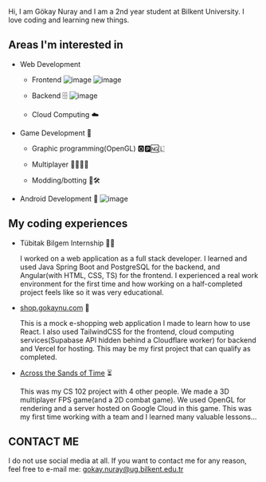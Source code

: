 Hi, I am Gökay Nuray and I am a 2nd year student at Bilkent University. I love coding and learning new things.
## Areas I'm interested in

- Web Development

    - Frontend ![image](https://github.com/user-attachments/assets/a18e5412-7b1e-47cb-81b3-28768610f2c6)
 ![image](https://github.com/user-attachments/assets/d8ea155a-5e7d-4851-a943-ebf594bb3c5a)

    - Backend 🗄️ ![image](https://github.com/user-attachments/assets/fc4a6123-0adc-4a90-abe7-17f2cf199e13)

    - Cloud Computing ☁️
  
- Game Development 👾

  - Graphic programming(OpenGL) 🅾️🅿️🆖🇱

  - Multiplayer 👨‍👩‍👧‍👦
 
  - Modding/botting 🤖🛠️
 
- Android Development 📱 ![image](https://github.com/user-attachments/assets/d8ea155a-5e7d-4851-a943-ebf594bb3c5a)

## My coding experiences
- Tübitak Bilgem Internship 🧑‍💼

  I worked on a web application as a full stack developer. I learned and used Java Spring Boot and PostgreSQL for the backend, and Angular(with HTML, CSS, TS) for the frontend. I experienced a real work environment for the first time and how working on a half-completed project feels like so it was very educational.

- [shop.gokaynu.com](https://github.com/GokayNuray/GokaynuShop) 🛒

  This is a mock e-shopping web application I made to learn how to use React. I also used TailwindCSS for the frontend, cloud computing services(Supabase API hidden behind a Cloudflare worker) for backend and Vercel for hosting. This may be my first project that can qualify as completed.

- [Across the Sands of Time](https://github.com/GokayNuray/Across-the-Sands-of-Time) ⏳

  This was my CS 102 project with 4 other people. We made a 3D multiplayer FPS game(and a 2D combat game). We used OpenGL for rendering and a server hosted on Google Cloud in this game. This was my first time working with a team and I learned many valuable lessons...
  
## CONTACT ME 
I do not use social media at all. If you want to contact me for any reason, feel free to e-mail me: gokay.nuray@ug.bilkent.edu.tr

